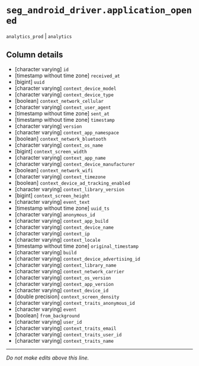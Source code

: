# `seg_android_driver.application_opened`
`analytics_prod` | `analytics`

## Column details
* [character varying] `id`
* [timestamp without time zone] `received_at`
* [bigint]    `uuid`
* [character varying] `context_device_model`
* [character varying] `context_device_type`
* [boolean]   `context_network_cellular`
* [character varying] `context_user_agent`
* [timestamp without time zone] `sent_at`
* [timestamp without time zone] `timestamp`
* [character varying] `version`
* [character varying] `context_app_namespace`
* [boolean]   `context_network_bluetooth`
* [character varying] `context_os_name`
* [bigint]    `context_screen_width`
* [character varying] `context_app_name`
* [character varying] `context_device_manufacturer`
* [boolean]   `context_network_wifi`
* [character varying] `context_timezone`
* [boolean]   `context_device_ad_tracking_enabled`
* [character varying] `context_library_version`
* [bigint]    `context_screen_height`
* [character varying] `event_text`
* [timestamp without time zone] `uuid_ts`
* [character varying] `anonymous_id`
* [character varying] `context_app_build`
* [character varying] `context_device_name`
* [character varying] `context_ip`
* [character varying] `context_locale`
* [timestamp without time zone] `original_timestamp`
* [character varying] `build`
* [character varying] `context_device_advertising_id`
* [character varying] `context_library_name`
* [character varying] `context_network_carrier`
* [character varying] `context_os_version`
* [character varying] `context_app_version`
* [character varying] `context_device_id`
* [double precision] `context_screen_density`
* [character varying] `context_traits_anonymous_id`
* [character varying] `event`
* [boolean]   `from_background`
* [character varying] `user_id`
* [character varying] `context_traits_email`
* [character varying] `context_traits_user_id`
* [character varying] `context_traits_name`

-------------------------------------------------------------------------------
*Do not make edits above this line.*
